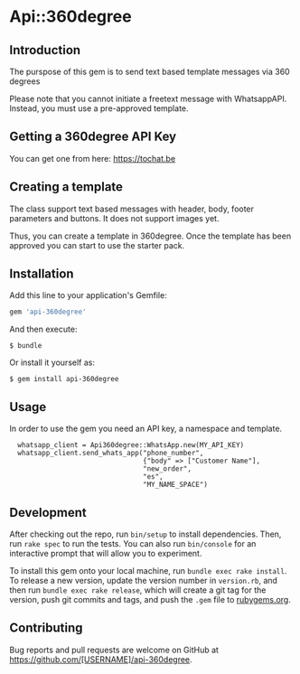 # Api::360degree

## Introduction

The purspose of this gem is to send text based template messages via 360 degrees

Please note that you cannot initiate a freetext message with WhatsappAPI. Instead, you must use a pre-approved template.

## Getting a 360degree API Key

You can get one from here: https://tochat.be

## Creating a template

The class support text based messages with header, body, footer parameters and buttons. It does not support images yet.

Thus, you can create a template in 360degree. Once the template has been approved you can start to use the starter pack.

## Installation

Add this line to your application's Gemfile:

```ruby
gem 'api-360degree'
```

And then execute:

    $ bundle

Or install it yourself as:

    $ gem install api-360degree

## Usage

In order to use the gem you need an API key, a namespace and template.

```
  whatsapp_client = Api360degree::WhatsApp.new(MY_API_KEY)
  whatsapp_client.send_whats_app("phone_number",
                                 {"body" => ["Customer Name"],
                                 "new_order",
                                 "es",
                                 "MY_NAME_SPACE")
```

## Development

After checking out the repo, run `bin/setup` to install dependencies. Then, run `rake spec` to run the tests. You can also run `bin/console` for an interactive prompt that will allow you to experiment.

To install this gem onto your local machine, run `bundle exec rake install`. To release a new version, update the version number in `version.rb`, and then run `bundle exec rake release`, which will create a git tag for the version, push git commits and tags, and push the `.gem` file to [rubygems.org](https://rubygems.org).

## Contributing

Bug reports and pull requests are welcome on GitHub at https://github.com/[USERNAME]/api-360degree.
